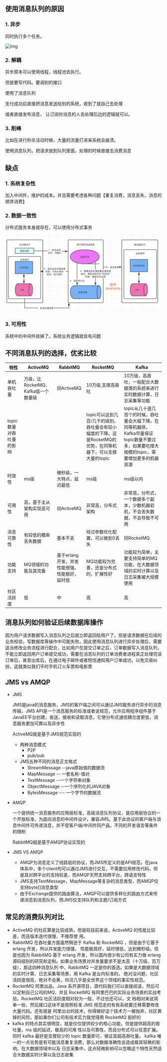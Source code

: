 ##  使用消息队列的原因

 ### 1. 异步

同时执行多个任务。

![img](https://tva1.sinaimg.cn/large/006y8mN6ly1g93dqhk9d9j30d80d4dgb.jpg)



### 2. 解耦

异步原本可以使用线程，线程池去执行。

但是要写代码。要调别的接口

使用了消息队列

支付成功后直接把消息发送给别的系统，收到了就自己去处理

或者直接发布消息， 让订阅你消息的人去处理后边的逻辑就可以。

### 3. 削峰

比如在进行秒杀活动时候，大量的流量打进来系统会崩溃。

使用消息队列，把请求放到队列里面，处理的时候直接去消费消息

## 缺点

### 1. 系统复杂性

加入中间件，维护的成本。并且需要考虑各种问题【重复消费，消息丢失，消息的顺序消费】

### 2. 数据一致性

分布式服务本身就存在，可以使用分布式事务

![img](消息队列.assets\006y8mN6ly1g98a8jg8ipj31ds0oiaff.jpg)

### 3. 可用性

系统中的中间件挂掉了。系统业务逻辑就会有问题

## 不同消息队列的选择，优劣比较

| 特性                    | ActiveMQ                            | RabbitMQ                                       | RocketMQ                                                     | Kafka                                                        |
| ----------------------- | ----------------------------------- | ---------------------------------------------- | ------------------------------------------------------------ | ------------------------------------------------------------ |
| 单机吞吐量              | 万级，比RocketMQ、Kafka低一个数量级 | 同ActiveMQ                                     | 10万级,支撑高吞吐                                            | 10万级，高吞吐，一般配合大数据类的系统来进行实时数据计算，日志采集等功能 |
| topic数量对吞吐量的影响 |                                     |                                                | topic可以达到几百/几千的级别，吞吐量会有较小幅度的下降。这是RocketMQ的优势，在同等机器下，可以支撑大量的topic | topic从几十道几百个的时候，吞吐量会大幅下降，在同等机器侠，Kafka尽量保证topic数量不要过多，如果要吃撑大规模的topic，需要增加更多的机器资源 |
| 时效性                  | ms级                                | 微秒级，一大特点，延迟最低                     | ms级                                                         | ms级以内                                                     |
| 可用性                  | 高，基于主从架构实现高可用          | 同ActiveMQ                                     | 非常高，分布式架构                                           | 非常高，分布式，一个数据多个副本，少数机器宕机，不会丢失数据，不会导致不可用 |
| 消息可靠性              | 有较低的概率丢失数据                | 基本不丢                                       | 经过参数优化配置，可以做到0丢失                              | 同RocketMQ                                                   |
| 功能支持                | MQ领域的功能及其完备                | 基于erlang开发，并发性能很强，性能极好，延时低 | MQ功能较为完善，还是分布式的，扩展性好                       | 功能较为简单，主要支持简单的MQ功能，在大数据领域的实时计算以及日志采集被大规模使用 |
| 社区活跃度              | 低                                  | 中                                             | 高                                                           | 高                                                           |

## 消息队列如何验证后续数据库操作

​		因为用户请求数据写入消息队列之后就立即返回给用户了，但是请求数据在后续的业务校验，写数据库等操作中可能失败。因此使用消息队列进行异步处理后，需要适当修改业务流程进行配合，比如用户在提交订单之后，订单数据写入消息队列，不能立即返回用户订单提交成功，需要在消息队列的订单消费者进程真正处理完该订单后，甚至出库后，在通过电子邮件或者短信通知用户订单成功，以免交易纠纷，这就类似我们平时手机订火车票和电影票

## JMS vs AMQP

- JMS

  JMS是java的消息服务，JMS的客户端之间可以通过JMS服务进行异步的消息传输，JMS API是一个消息服务的标准或者说规范，允许应用程序组件基于JavaEE平台创建，发送，接收和读取消息，它使分布式通信耦合度更低，消息服务更加可靠以及异步性

  ActiveMQ就是基于JMS规范实现的

  - 两种消息模式
    - P2P
    - pub/sub
  - JMS五种不同的消息正文格式
    - StreamMessage --java原始值的数据流
    - MapMessage -- 一套名称-值对
    - TextMessage --一个字符串对象
    - ObjectMessage --一个序列化的JAVA对象
    - BytesMessage --- 一个字节的数据流

- AMQP

  一个提供统一消息服务的应用层标准，高级消息队列协议，是应用层协议的一个开放标准，为面向消息的中间件设计，兼容JMS。基于此协议的客户端与消息中间件可传递消息，并不受客户端/中间件同产品，不同的开发语言等条件的限制

  RabbitMQ就是基于AMQP协议实现的

- JMS VS AMQP

  - AMQP为消息定义了线路层的协议，而JMS所定义的是API规范，在java体系中，多个client均可以通过JMS进行交互，不需要应用修改代码，但是其对跨平台的支持较差，而AMQP天然支持跨平台，跨语言特性
  - JMS支持TextMessage，MapMessage等复杂的消息类型，而AMQP仅支持byte[]消息类型
  - 由于Exchange提供的路由算法，AMQP可以提供多样化的路由方式来传递消息到消息队列，而JMS仅支持队列和主题/订阅方式

## 常见的消费队列对比

- ActiveMQ 的社区算是比较成熟，但是较目前来说，ActiveMQ 的性能比较差，而且版本迭代很慢，不推荐使
  用。
- RabbitMQ 在吞吐量方面虽然稍逊于 Kafka 和 RocketMQ ，但是由于它基于 erlang 开发，所以并发能力很强，
  性能极其好，延时很低，达到微秒级。但是也因为 RabbitMQ 基于 erlang 开发，所以国内很少有公司有实力做
  erlang源码级别的研究和定制。如果业务场景对并发量要求不是太高（十万级、百万级），那这四种消息队列
  中，RabbitMQ 一定是你的首选。如果是大数据领域的实时计算、日志采集等场景，用 Kafka 是业内标准的，
  绝对没问题，社区活跃度很高，绝对不会黄，何况几乎是全世界这个领域的事实性规范。
- RocketMQ 阿里出品，Java 系开源项目，源代码我们可以直接阅读，然后可以定制自己公司的MQ，并且
  RocketMQ 有阿里巴巴的实际业务场景的实战考验。RocketMQ 社区活跃度相对较为一般，不过也还可以，文
  档相对来说简单一些，然后接口这块不是按照标准 JMS 规范走的有些系统要迁移需要修改大量代码。还有就是
  阿里出台的技术，你得做好这个技术万一被抛弃，社区黄掉的风险，那如果你们公司有技术实力我觉得用
  RocketMQ 挺好的
- kafka 的特点其实很明显，就是仅仅提供较少的核心功能，但是提供超高的吞吐量，ms 级的延迟，极高的可用
  性以及可靠性，而且分布式可以任意扩展。同时 kafka 最好是支撑较少的 topic 数量即可，保证其超高吞吐量。
  kafka 唯一的一点劣势是有可能消息重复消费，那么对数据准确性会造成极其轻微的影响，在大数据领域中以及
  日志采集中，这点轻微影响可以忽略这个特性天然适合大数据实时计算以及日志收集 